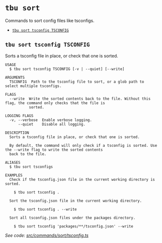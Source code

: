 `tbu sort`
==========

Commands to sort config files like tsconfigs.

* [`tbu sort tsconfig TSCONFIG`](#tbu-sort-tsconfig-tsconfig)

## `tbu sort tsconfig TSCONFIG`

Sorts a tsconfig file in place, or check that one is sorted.

```
USAGE
  $ tbu sort tsconfig TSCONFIG [-v | --quiet] [--write]

ARGUMENTS
  TSCONFIG  Path to the tsconfig file to sort, or a glob path to select multiple tsconfigs.

FLAGS
  --write  Write the sorted contents back to the file. Without this flag, the command only checks that the file is
           sorted.

LOGGING FLAGS
  -v, --verbose  Enable verbose logging.
      --quiet    Disable all logging.

DESCRIPTION
  Sorts a tsconfig file in place, or check that one is sorted.

  By default, the command will only check if a tsconfig is sorted. Use the --write flag to write the sorted contents
  back to the file.

ALIASES
  $ tbu sort tsconfigs

EXAMPLES
  Check if the tsconfig.json file in the current working directory is sorted.

    $ tbu sort tsconfig .

  Sort the tsconfig.json file in the current working directory.

    $ tbu sort tsconfig . --write

  Sort all tsconfig.json files under the packages directory.

    $ tbu sort tsconfig 'packages/**/tsconfig.json' --write
```

_See code: [src/commands/sort/tsconfig.ts](https://github.com/tylerbutler/tools-monorepo/blob/main/packages/cli/src/commands/sort/tsconfig.ts)_
